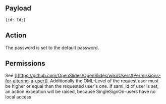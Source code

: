## Payload
```
{id: Id;}
```

## Action
The password is set to the default password.

## Permissions
See [[https://github.com/OpenSlides/OpenSlides/wiki/Users#Permissions-for-altering-a-user]]. Additionally the OML-Level of the request user must be higher or equal than the requested user's one. If saml_id of user is set, an action exception will be raised, because SingleSignOn-users have no local access
